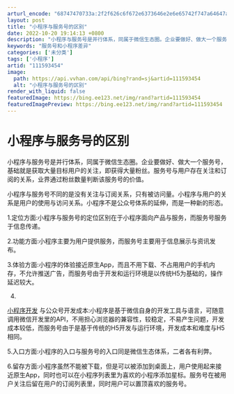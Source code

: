 ```yaml
---
arturl_encode: "68747470733a:2f2f626c6f672e6373646e2e6e65742f747a64647a64687a2f:61727469636c652f64657461696c732f313131353933343534"
layout: post
title: "小程序与服务号的区别"
date: 2022-10-20 19:14:13 +0800
description: "小程序与服务号是并行体系，同属于微信生态圈。企业要做好、做大一个服务号，基础就是获取大量目标用户的关"
keywords: "服务号和小程序差异"
categories: ['未分类']
tags: ['小程序']
artid: "111593454"
image:
  path: https://api.vvhan.com/api/bing?rand=sj&artid=111593454
  alt: "小程序与服务号的区别"
render_with_liquid: false
featuredImage: https://bing.ee123.net/img/rand?artid=111593454
featuredImagePreview: https://bing.ee123.net/img/rand?artid=111593454
---
```


# 小程序与服务号的区别

小程序与服务号是并行体系，同属于微信生态圈。企业要做好、做大一个服务号，基础就是获取大量目标用户的关注，即获得大量粉丝。服务号与用户存在关注和订阅的关系，业界通过粉丝数量判断该服务号的价值。

小程序与服务号不同的是没有关注与订阅关系，只有被访问量。小程序与用户的关系是用户的使用与访问关系。小程序不是公众号体系的延伸，而是一种新的形态。

1.定位方面:小程序与服务号的定位区别在于小程序面向产品与服务，而服务号服务于信息传递。

2.功能方面:小程序主要为用户提供服务，而服务号主要用于信息展示与资讯发布。

3.体验方面:小程序的体验接近原生App，而且不用下载、不占用用户的手机内存，不允许推送广告，而服务号由于开发和运行环境是以传统H5为基础的，操作延迟较大。

4.
[小程序开发](https://www.hfweb168.com)
与公众号开发成本:小程序是基于微信自身的开发工具与语言，可随意调用微信开发里的API，不用担心浏览器的兼容性，较稳定，不易产生问题，开发成本较低，而服务号由于是基于传统的H5开发与运行环境，开发成本和难度与H5相同。

5.入口方面:小程序的入口与服务号的入口同是微信生态体系，二者各有利弊。

6.留存方面:小程序虽然不能被下载，但是可以被添加到桌面上，用户使用起来接近原生App，同时也可以在小程序列表里为喜欢的小程序添加星标。服务号在被用户关注后留在用户的订阅列表里，同时用户可以置顶喜欢的服务号。